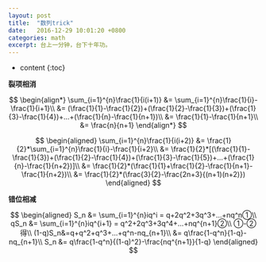 ```yaml
---
layout: post
title:  "数列trick"
date:   2016-12-29 10:01:20 +0800
categories: math
excerpt: 台上一分钟，台下十年功。
---
```


* content
{:toc}

**裂项相消**

$$
\begin{align*}
\sum_{i=1}^{n}\frac{1}{i(i+1)} &= \sum_{i=1}^{n}\frac{1}{i}-\frac{1}{i+1}\\
&= (\frac{1}{1}-\frac{1}{2})+(\frac{1}{2}-\frac{1}{3})+(\frac{1}{3}-\frac{1}{4})+...+(\frac{1}{n}-\frac{1}{n+1})\\
&= \frac{1}{1}-\frac{1}{n+1}\\
&= \frac{n}{n+1}
\end{align*}
$$

$$
\begin{aligned}
\sum_{i=1}^{n}\frac{1}{i(i+2)} &= \frac{1}{2}*\sum_{i=1}^{n}\frac{1}{i}-\frac{1}{i+2}\\
&= \frac{1}{2}*[(\frac{1}{1}-\frac{1}{3})+(\frac{1}{2}-\frac{1}{4})+(\frac{1}{3}-\frac{1}{5})+...+(\frac{1}{n}-\frac{1}{n+2})]\\
&= \frac{1}{2}*(\frac{1}{1}+\frac{1}{2}-\frac{1}{n+1}-\frac{1}{n+2})\\
&= \frac{1}{2}*(\frac{3}{2}-\frac{2n+3}{(n+1)(n+2)})
\end{aligned}
$$

**错位相减**

$$
\begin{aligned}
S_n &= \sum_{i=1}^{n}iq^i = q+2q^2+3q^3+...+nq^n①\\
qS_n &= \sum_{i=1}^{n}iq^{i+1} = q^2+2q^3+3q^4+...+nq^{n+1}②\\
①-②得\\
(1-q)S_n&=q+q^2+q^3+...+q^n-nq_{n+1}\\
&= q\frac{1-q^n}{1-q}-nq_{n+1}\\
S_n &= q\frac{1-q^n}{(1-q)^2}-\frac{nq^{n+1}}{1-q}
\end{aligned}
$$